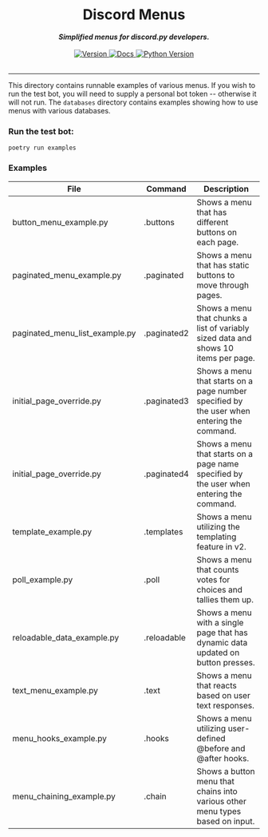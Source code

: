 # <h1 align='center'>Discord Menus</h1>

<div align='center'>
  <strong><i>Simplified menus for discord.py developers.</i></strong>
  <br>
  <br>

  <a href='https://pypi.org/project/dpymenus/'>
    <img src='https://img.shields.io/pypi/v/dpymenus?color=0073B7&label=Latest&style=for-the-badge' alt='Version' />
  </a>

  <a href='https://dpymenus.readthedocs.io/en/latest/'>
    <img src='https://img.shields.io/readthedocs/dpymenus/latest?style=for-the-badge' alt='Docs' />
  </a>

  <a href='https://python.org'>
    <img src='https://img.shields.io/pypi/pyversions/dpymenus?color=0073B7&style=for-the-badge' alt='Python Version' />
  </a>
</div>

<br>

---

This directory contains runnable examples of various menus. If you wish to run the test bot, you will need to supply a
personal bot token -- otherwise it will not run. The `databases` directory contains examples showing how to use 
menus with various databases.

### Run the test bot:

`poetry run examples`

### Examples

| File      | Command | Description |
| ----------- | ----------- | ----------- |
| button_menu_example.py      | .buttons | Shows a menu that has different buttons on each page.       |
| paginated_menu_example.py   | .paginated | Shows a menu that has static buttons to move through pages.        |
| paginated_menu_list_example.py | .paginated2 | Shows a menu that chunks a list of variably sized data and shows 10 items per page. |
| initial_page_override.py | .paginated3 <page number> | Shows a menu that starts on a page number specified by the user when entering the command. |
| initial_page_override.py | .paginated4 <page name> | Shows a menu that starts on a page name specified by the user when entering the command. |
| template_example.py | .templates | Shows a menu utilizing the templating feature in v2. |
| poll_example.py | .poll | Shows a menu that counts votes for choices and tallies them up. |
| reloadable_data_example.py | .reloadable | Shows a menu with a single page that has dynamic data updated on button presses. |
| text_menu_example.py | .text | Shows a menu that reacts based on user text responses. |
| menu_hooks_example.py | .hooks | Shows a menu utilizing user-defined @before and @after hooks. |
| menu_chaining_example.py | .chain | Shows a button menu that chains into various other menu types based on input. |

